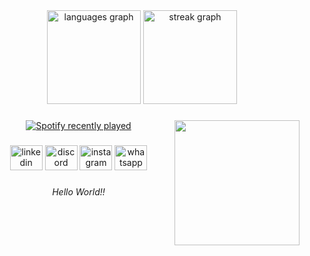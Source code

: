 <div align="left">
</div>

###

<br clear="both">

<div align="center">
  <img src="https://github-readme-stats.vercel.app/api/top-langs?username=evelin-andr&locale=pt-br&hide_title=true&layout=compact&card_width=320&langs_count=4&theme=algolia&hide_border=true&order=2" height="150" alt="languages graph"  />
  <img src="https://streak-stats.demolab.com?user=evelin-andr&locale=pt-br&mode=weekly&theme=maroongold&hide_border=true&border_radius=5&order=3" height="150" alt="streak graph"  />
</div>

###

<img align="right" height="200" src="https://i.gifer.com/6UZ8.gif"  />

###

<div align="center">
  <a href="https://open.spotify.com/user/31aqpfu2l6kfthxgal75sgjy6uby">
    <img src="https://spotify-recently-played-readme.vercel.app/api?user=31aqpfu2l6kfthxgal75sgjy6uby&count=2" alt="Spotify recently played"  />
  </a>
</div>

###

<div align="center">
  <img src="https://raw.githubusercontent.com/maurodesouza/profile-readme-generator/master/src/assets/icons/social/linkedin/default.svg" width="52" height="40" alt="linkedin logo"  />
  <img src="https://raw.githubusercontent.com/maurodesouza/profile-readme-generator/master/src/assets/icons/social/discord/default.svg" width="52" height="40" alt="discord logo"  />
  <img src="https://raw.githubusercontent.com/maurodesouza/profile-readme-generator/master/src/assets/icons/social/instagram/default.svg" width="52" height="40" alt="instagram logo"  />
  <img src="https://raw.githubusercontent.com/maurodesouza/profile-readme-generator/master/src/assets/icons/social/whatsapp/default.svg" width="52" height="40" alt="whatsapp logo"  />
</div>

###

<h6 align="center">Hello World!!</h6>

